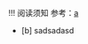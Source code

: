 !!! 阅读须知
    参考：[a]


- [b]
sadsadasd


[a]:https://squidfunk.github.io/mkdocs-material/reference/admonitions/#inline-blocks-inline